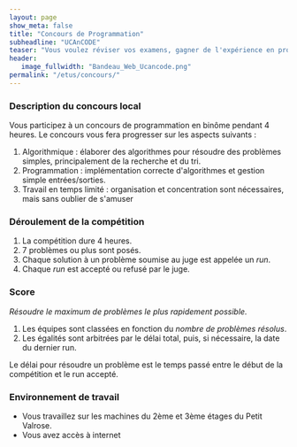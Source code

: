 ```yaml
---
layout: page
show_meta: false
title: "Concours de Programmation"
subheadline: "UCAnCODE"
teaser: "Vous voulez réviser vos examens, gagner de l'expérience en programmation, ou vous êtes simplement curieux, nous organisons et participons à des concours et hackathons. Ces événements sont ouvert à tous (de la L1 au M2)! Pour vous motiver encore plus, nous essayons toujours de négocier des bonus avec vos professeurs."
header:
   image_fullwidth: "Bandeau_Web_Ucancode.png"
permalink: "/etus/concours/"
---
```



### Description du concours local ###

Vous participez à un concours de programmation en binôme pendant 4 heures.
Le concours vous fera progresser sur les aspects suivants :

1. Algorithmique : élaborer des algorithmes pour résoudre des problèmes simples, principalement de la recherche et du tri.
2. Programmation : implémentation correcte d'algorithmes et gestion simple entrées/sorties.
3. Travail en temps limité : organisation et concentration sont nécessaires, mais sans oublier de s'amuser

### Déroulement de la compétition ###

1. La compétition dure 4 heures.
2. 7 problèmes ou plus sont posés.
3. Chaque solution à un problème soumise au juge est appelée un *run*.
4. Chaque *run* est accepté ou refusé par le juge.

### Score ###

*Résoudre le maximum de problèmes le plus rapidement possible.*

1. Les équipes sont classées en fonction du *nombre de problèmes résolus*.
2. Les égalités sont arbitrées par le délai total, puis, si nécessaire, la date du dernier run. 

Le délai pour résoudre un problème est le temps passé entre le début de la compétition et le run accepté.

### Environnement de travail ###

   - Vous travaillez sur les machines du 2ème et 3ème étages du Petit Valrose.
   - Vous avez accès à internet

